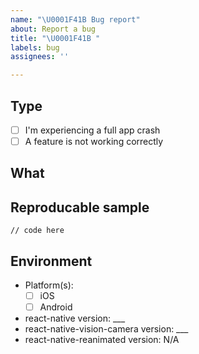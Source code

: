 ```yaml
---
name: "\U0001F41B Bug report"
about: Report a bug
title: "\U0001F41B "
labels: bug
assignees: ''

---
```


<!--
                      ❤️ Thank you for your contribution! ❤️
                  Remember that you can use this project FOR FREE.
      Badly written issues are less likely to be picked up than well written ones.
  BEFORE creating an issue, make sure you tried everything in the TROUBLESHOOTING.md doc:
  https://github.com/mrousavy/react-native-vision-camera/blob/main/docs/TROUBLESHOOTING.md
-->


## Type

<!--
    Replace the `[ ]` with a `[x]` where it fits:
-->

* [ ] I'm experiencing a full app crash
* [ ] A feature is not working correctly

## What

<!--
  Enter a short description for the issue you're experiencing.
        You can also attach screenshots, GIFs or videos.
-->

## Reproducable sample

<!--
    Paste a minimal code snippet so that I can use to reproduce the problem you're experiencing.
                                You can also link a GitHub repository.
    ⚠️ if you don't provide a reproducable sample, your issue will most likely not be picked up. ⚠️
-->

```tsx
// code here
```

## Environment

<!--
    Replace the `[ ]` with a `[x]` where it fits, and fill in the versions from `package.json`
-->

* Platform(s):
  * [ ] iOS
  * [ ] Android
* react-native version: ___
* react-native-vision-camera version: ___
* react-native-reanimated version: N/A
